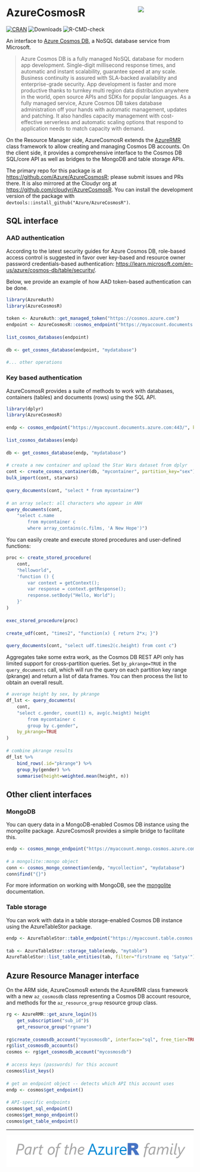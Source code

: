 # AzureCosmosR <img src="man/figures/logo.png" align="right" width=150 />

[![CRAN](https://www.r-pkg.org/badges/version/AzureCosmosR)](https://cran.r-project.org/package=AzureCosmosR)
![Downloads](https://cranlogs.r-pkg.org/badges/AzureCosmosR)
![R-CMD-check](https://github.com/Azure/AzureCosmosR/workflows/R-CMD-check/badge.svg)

An interface to [Azure Cosmos DB](https://azure.microsoft.com/en-us/services/cosmos-db/), a NoSQL database service from Microsoft.

> Azure Cosmos DB is a fully managed NoSQL database for modern app development. Single-digit millisecond response times, and automatic and instant scalability, guarantee speed at any scale. Business continuity is assured with SLA-backed availability and enterprise-grade security. App development is faster and more productive thanks to turnkey multi region data distribution anywhere in the world, open source APIs and SDKs for popular languages. As a fully managed service, Azure Cosmos DB takes database administration off your hands with automatic management, updates and patching. It also handles capacity management with cost-effective serverless and automatic scaling options that respond to application needs to match capacity with demand.

On the Resource Manager side, AzureCosmosR extends the [AzureRMR](https://cran.r-project.org/package=AzureRMR) class framework to allow creating and managing Cosmos DB accounts. On the client side, it provides a comprehensive interface to the Cosmos DB SQL/core API as well as bridges to the MongoDB and table storage APIs.

The primary repo for this package is at https://github.com/Azure/AzureCosmosR; please submit issues and PRs there. It is also mirrored at the Cloudyr org at https://github.com/cloudyr/AzureCosmosR. You can install the development version of the package with `devtools::install_github("Azure/AzureCosmosR")`.

## SQL interface

### AAD authentication

According to the latest security guides for Azure Cosmos DB, role-based access control is suggested in favor over key-based and resource owner password credentials-based authentication: https://learn.microsoft.com/en-us/azure/cosmos-db/table/security/.

Below, we provide an example of how AAD token-based authentication can be done.
```r
library(AzureAuth)
library(AzureCosmosR)

token <- AzureAuth::get_managed_token("https://cosmos.azure.com")
endpoint <- AzureCosmosR::cosmos_endpoint("https://myaccount.documents.azure.com:443/", key = token, key_type = "aad")

list_cosmos_databases(endpoint)

db <- get_cosmos_database(endpoint, "mydatabase")

#... other operations
```

### Key based authentication

AzureCosmosR provides a suite of methods to work with databases, containers (tables) and documents (rows) using the SQL API.

```r
library(dplyr)
library(AzureCosmosR)

endp <- cosmos_endpoint("https://myaccount.documents.azure.com:443/", key="mykey")

list_cosmos_databases(endp)

db <- get_cosmos_database(endp, "mydatabase")

# create a new container and upload the Star Wars dataset from dplyr
cont <- create_cosmos_container(db, "mycontainer", partition_key="sex")
bulk_import(cont, starwars)

query_documents(cont, "select * from mycontainer")

# an array select: all characters who appear in ANH
query_documents(cont,
    "select c.name
        from mycontainer c
        where array_contains(c.films, 'A New Hope')")
```

You can easily create and execute stored procedures and user-defined functions:

```r
proc <- create_stored_procedure(
    cont,
    "helloworld",
    'function () {
        var context = getContext();
        var response = context.getResponse();
        response.setBody("Hello, World");
    }'
)

exec_stored_procedure(proc)

create_udf(cont, "times2", "function(x) { return 2*x; }")

query_documents(cont, "select udf.times2(c.height) from cont c")
```

Aggregates take some extra work, as the Cosmos DB REST API only has limited support for cross-partition queries. Set `by_pkrange=TRUE` in the `query_documents` call, which will run the query on each partition key range (pkrange) and return a list of data frames. You can then process the list to obtain an overall result.

```r
# average height by sex, by pkrange
df_lst <- query_documents(
    cont,
    "select c.gender, count(1) n, avg(c.height) height
        from mycontainer c
        group by c.gender",
    by_pkrange=TRUE
)

# combine pkrange results
df_lst %>%
    bind_rows(.id="pkrange") %>%
    group_by(gender) %>%
    summarise(height=weighted.mean(height, n))
```

## Other client interfaces

### MongoDB

You can query data in a MongoDB-enabled Cosmos DB instance using the mongolite package. AzureCosmosR provides a simple bridge to facilitate this.

```r
endp <- cosmos_mongo_endpoint("https://myaccount.mongo.cosmos.azure.com:443/", key="mykey")

# a mongolite::mongo object
conn <- cosmos_mongo_connection(endp, "mycollection", "mydatabase")
conn$find("{}")
```

For more information on working with MongoDB, see the [mongolite](https://jeroen.github.io/mongolite/) documentation.

### Table storage

You can work with data in a table storage-enabled Cosmos DB instance using the AzureTableStor package.

```r
endp <- AzureTableStor::table_endpoint("https://myaccount.table.cosmos.azure.com:443/", key="mykey")

tab <- AzureTableStor::storage_table(endp, "mytable")
AzureTableStor::list_table_entities(tab, filter="firstname eq 'Satya'")
```

## Azure Resource Manager interface

On the ARM side, AzureCosmosR extends the AzureRMR class framework with a new `az_cosmosdb` class representing a Cosmos DB account resource, and methods for the `az_resource_group` resource group class.

```r
rg <- AzureRMR::get_azure_login()$
    get_subscription("sub_id")$
    get_resource_group("rgname")

rg$create_cosmosdb_account("mycosmosdb", interface="sql", free_tier=TRUE)
rg$list_cosmosdb_accounts()
cosmos <- rg$get_cosmosdb_account("mycosmosdb")

# access keys (passwords) for this account
cosmos$list_keys()

# get an endpoint object -- detects which API this account uses
endp <- cosmos$get_endpoint()

# API-specific endpoints
cosmos$get_sql_endpoint()
cosmos$get_mongo_endpoint()
cosmos$get_table_endpoint()
```

----
<p align="center"><a href="https://github.com/Azure/AzureR"><img src="https://github.com/Azure/AzureR/raw/master/images/logo2.png" width=800 /></a></p>

